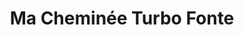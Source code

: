 ---
title: "Ma Cheminée Turbo Fonte"
url: /pontault-combault/ma-cheminee-turbo-fonte/
shop: shop
---